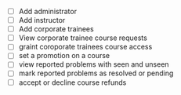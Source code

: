 -   [ ] Add administrator
-   [ ] Add instructor
-   [ ] Add corporate trainees
-   [ ] View corporate trainee course requests
-   [ ] graint coroporate trainees course access
-   [ ] set a promotion on a course
-   [ ] view reported problems with seen and unseen
-   [ ] mark reported problems as resolved or pending
-   [ ] accept or decline course refunds
